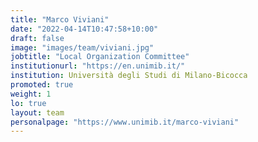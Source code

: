 ```yaml
---
title: "Marco Viviani"
date: "2022-04-14T10:47:58+10:00"
draft: false
image: "images/team/viviani.jpg"
jobtitle: "Local Organization Committee"
institutionurl: "https://en.unimib.it/"
institution: Università degli Studi di Milano-Bicocca
promoted: true
weight: 1
lo: true
layout: team
personalpage: "https://www.unimib.it/marco-viviani"
---
```

